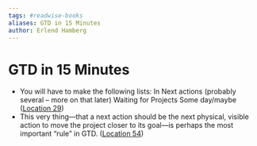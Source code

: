 ```yaml
---
tags: #readwise-books
aliases: GTD in 15 Minutes
author: Erlend Hamberg
---
```

# GTD in 15 Minutes

- You will have to make the following lists: In Next actions (probably several – more on that later) Waiting for Projects Some day/maybe ([Location 29](https://readwise.io/to_kindle?action=open&asin=B00QRC0TBA&location=29))
- This very thing—that a next action should be the next physical, visible action to move the project closer to its goal—is perhaps the most important “rule” in GTD. ([Location 54](https://readwise.io/to_kindle?action=open&asin=B00QRC0TBA&location=54))
